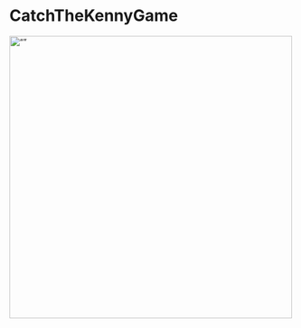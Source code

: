 # CatchTheKennyGame

<img src="https://res.cloudinary.com/dlzwvem1a/image/upload/v1679857590/Simulator_Screen_Shot_-_iPhone_14_Pro_-_2023-03-26_at_22.04.56_gwjzrd.png" alt= “” width="500">
